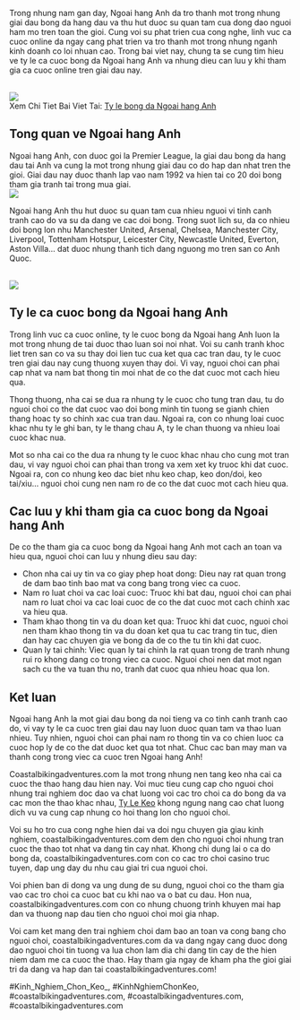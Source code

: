 <p>Trong nhung nam gan day, Ngoai hang Anh da tro thanh mot trong nhung giai dau bong da hang dau va thu hut duoc su quan tam cua dong dao nguoi ham mo tren toan the gioi. Cung voi su phat trien cua cong nghe, linh vuc ca cuoc online da ngay cang phat trien va tro thanh mot trong nhung nganh kinh doanh co loi nhuan cao. Trong bai viet nay, chung ta se cung tim hieu ve ty le ca cuoc bong da Ngoai hang Anh va nhung dieu can luu y khi tham gia ca cuoc online tren giai dau nay.</p><br><img src="https://coastalbikingadventures.com/wp-content/uploads/2025/02/ty-le-bong-da-ngoai-hang-anh-1.jpg"></br>
Xem Chi Tiet Bai Viet Tai: <a href="https://coastalbikingadventures.com/ty-le-bong-da-ngoai-hang-anh/">Ty le bong da Ngoai hang Anh</a><h2>Tong quan ve Ngoai hang Anh</h2><p>Ngoai hang Anh, con duoc goi la Premier League, la giai dau bong da hang dau tai Anh va cung la mot trong nhung giai dau co do hap dan nhat tren the gioi. Giai dau nay duoc thanh lap vao nam 1992 va hien tai co 20 doi bong tham gia tranh tai trong mua giai.<br><img src="https://coastalbikingadventures.com/wp-content/uploads/2025/02/ty-le-bong-da-ngoai-hang-anh-2.jpg"></br><p>Ngoai hang Anh thu hut duoc su quan tam cua nhieu nguoi vi tinh canh tranh cao do va su da dang ve cac doi bong. Trong suot lich su, da co nhieu doi bong lon nhu Manchester United, Arsenal, Chelsea, Manchester City, Liverpool, Tottenham Hotspur, Leicester City, Newcastle United, Everton, Aston Villa... dat duoc nhung thanh tich dang nguong mo tren san co Anh Quoc.</p><br><img src="https://coastalbikingadventures.com/wp-content/uploads/2025/02/ty-le-bong-da-ngoai-hang-anh-3.jpg"></br><h2>Ty le ca cuoc bong da Ngoai hang Anh</h2><p>Trong linh vuc ca cuoc online, ty le cuoc bong da Ngoai hang Anh luon la mot trong nhung de tai duoc thao luan soi noi nhat. Voi su canh tranh khoc liet tren san co va su thay doi lien tuc cua ket qua cac tran dau, ty le cuoc tren giai dau nay cung thuong xuyen thay doi. Vi vay, nguoi choi can phai cap nhat va nam bat thong tin moi nhat de co the dat cuoc mot cach hieu qua.<p>Thong thuong, nha cai se dua ra nhung ty le cuoc cho tung tran dau, tu do nguoi choi co the dat cuoc vao doi bong minh tin tuong se gianh chien thang hoac ty so chinh xac cua tran dau. Ngoai ra, con co nhung loai cuoc khac nhu ty le ghi ban, ty le thang chau A, ty le chan thuong va nhieu loai cuoc khac nua.</p><p>Mot so nha cai co the dua ra nhung ty le cuoc khac nhau cho cung mot tran dau, vi vay nguoi choi can phai than trong va xem xet ky truoc khi dat cuoc. Ngoai ra, con co nhung keo dac biet nhu keo chap, keo don/doi, keo tai/xiu... nguoi choi cung nen nam ro de co the dat cuoc mot cach hieu qua.<h2>Cac luu y khi tham gia ca cuoc bong da Ngoai hang Anh</h2><p>De co the tham gia ca cuoc bong da Ngoai hang Anh mot cach an toan va hieu qua, nguoi choi can luu y nhung dieu sau day:</p><ul>
<li>Chon nha cai uy tin va co giay phep hoat dong: Dieu nay rat quan trong de dam bao tinh bao mat va cong bang trong viec ca cuoc.</li>
<li>Nam ro luat choi va cac loai cuoc: Truoc khi bat dau, nguoi choi can phai nam ro luat choi va cac loai cuoc de co the dat cuoc mot cach chinh xac va hieu qua.</li>
<li>Tham khao thong tin va du doan ket qua: Truoc khi dat cuoc, nguoi choi nen tham khao thong tin va du doan ket qua tu cac trang tin tuc, dien dan hay cac chuyen gia ve bong da de co the tu tin khi dat cuoc.</li>
<li>Quan ly tai chinh: Viec quan ly tai chinh la rat quan trong de tranh nhung rui ro khong dang co trong viec ca cuoc. Nguoi choi nen dat mot ngan sach cu the va tuan thu no, tranh dat cuoc qua nhieu hoac qua lon.</li>
</ul><h2>Ket luan</h2><p>Ngoai hang Anh la mot giai dau bong da noi tieng va co tinh canh tranh cao do, vi vay ty le ca cuoc tren giai dau nay luon duoc quan tam va thao luan nhieu. Tuy nhien, nguoi choi can phai nam ro thong tin va co chien luoc ca cuoc hop ly de co the dat duoc ket qua tot nhat. Chuc cac ban may man va thanh cong trong viec ca cuoc tren Ngoai hang Anh!</p><p>Coastalbikingadventures.com la mot trong nhung nen tang keo nha cai ca cuoc the thao hang dau hien nay. Voi muc tieu cung cap cho nguoi choi nhung trai nghiem doc dao va chat luong voi cac tro choi ca do bong da va cac mon the thao khac nhau, <a href="https://coastalbikingadventures.com/">Ty Le Keo</a> khong ngung nang cao chat luong dich vu va cung cap nhung co hoi thang lon cho nguoi choi. 

Voi su ho tro cua cong nghe hien dai va doi ngu chuyen gia giau kinh nghiem, coastalbikingadventures.com dem den cho nguoi choi nhung tran cuoc the thao tot nhat va dang tin cay nhat. Khong chi dung lai o ca do bong da, coastalbikingadventures.com con co cac tro choi casino truc tuyen, dap ung day du nhu cau giai tri cua nguoi choi.

Voi phien ban di dong va ung dung de su dung, nguoi choi co the tham gia vao cac tro choi ca cuoc bat cu khi nao va o bat cu dau. Hon nua, coastalbikingadventures.com con co nhung chuong trinh khuyen mai hap dan va thuong nap dau tien cho nguoi choi moi gia nhap.

Voi cam ket mang den trai nghiem choi dam bao an toan va cong bang cho nguoi choi, coastalbikingadventures.com da va dang ngay cang duoc dong dao nguoi choi tin tuong va lua chon lam dia chi dang tin cay de the hien niem dam me ca cuoc the thao. Hay tham gia ngay de kham pha the gioi giai tri da dang va hap dan tai coastalbikingadventures.com!</p>
#Kinh_Nghiem_Chon_Keo_, #KinhNghiemChonKeo, #coastalbikingadventures.com, #coastalbikingadventures.com, #coastalbikingadventures.com
